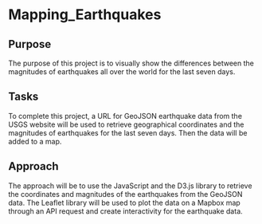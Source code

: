 # Mapping_Earthquakes

## Purpose
The purpose of this project is to visually show the differences between the magnitudes of earthquakes all over the world for the last seven days.

## Tasks
To complete this project, a URL for GeoJSON earthquake data from the USGS website will be used to retrieve geographical coordinates and the magnitudes of earthquakes for the last seven days. Then the data will be added to a map.

## Approach
The approach will be to use the JavaScript and the D3.js library to retrieve the coordinates and magnitudes of the earthquakes from the GeoJSON data. The Leaflet library will be used to plot the data on a Mapbox map through an API request and create interactivity for the earthquake data.
